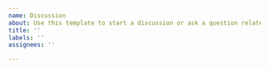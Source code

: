 ```yaml
---
name: Discussion
about: Use this template to start a discussion or ask a question related to the project
title: ''
labels: ''
assignees: ''

---
```



